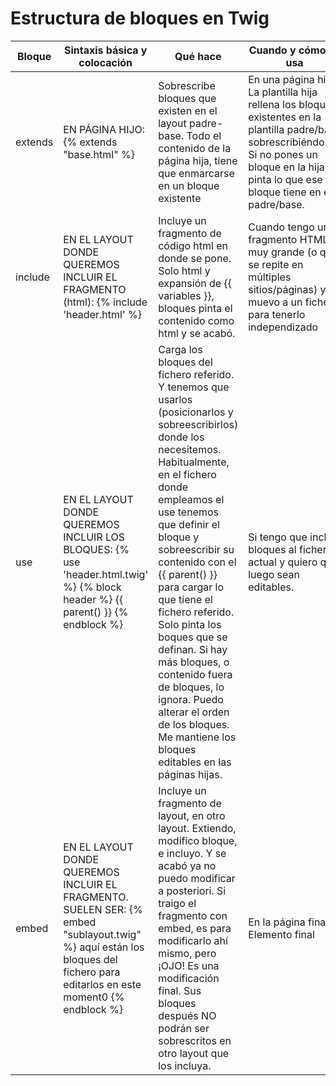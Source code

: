 # Estructura de bloques en Twig

| Bloque | Sintaxis básica y colocación | Qué hace | Cuando y cómo se usa | Cuando NO usarlo |
|--|--|--|--|--|
| extends | EN PÁGINA HIJO: {% extends "base.html" %} | Sobrescribe bloques que existen en el layout padre-base. Todo el contenido de la página hija, tiene que enmarcarse en un bloque existente |En una página hija. La plantilla hija rellena los bloques existentes en la plantilla padre/base sobrescribiéndolos. Si no pones un bloque en la hija, pinta lo que ese bloque tiene en el padre/base.| -- |
| include | EN EL LAYOUT DONDE QUEREMOS INCLUIR EL FRAGMENTO (html): {% include 'header.html' %} | Incluye un fragmento de código html en donde se pone. Solo html y expansión de {{ variables }}, bloques pinta el contenido como html y se acabó. |Cuando tengo un fragmento HTML muy grande (o que se repite en múltiples sitios/páginas) y lo muevo a un fichero para tenerlo independizado|Cuando necesito traerme bloques y usarlos a posteriori|
| use | EN EL LAYOUT DONDE QUEREMOS INCLUIR LOS BLOQUES: {% use 'header.html.twig' %} {% block header %} {{ parent() }} {% endblock %} | Carga los bloques del fichero referido. Y tenemos que usarlos (posicionarlos y sobreescribirlos) donde los necesitemos. Habitualmente, en el fichero donde empleamos el use tenemos que definir el bloque y sobreescribir su contenido con el {{ parent() }} para cargar lo que tiene el fichero referido. Solo pinta los boques que se definan. Si hay más bloques, o contenido fuera de bloques, lo ignora. Puedo alterar el orden de los bloques. Me mantiene los bloques editables en las páginas hijas. |Si tengo que incluir bloques al fichero actual y quiero que luego sean editables.|Si solo tengo contenido estático: html variables (sin bloques). O cuando no quiero que se puedan editar los bloques a futuro|
| embed | EN EL LAYOUT DONDE QUEREMOS INCLUIR EL FRAGMENTO. SUELEN SER: {% embed "sublayout.twig" %} aquí están los bloques del fichero para editarlos en este moment0 {% endblock %} | Incluye un fragmento de layout, en otro layout. Extiendo, modifico bloque, e incluyo. Y se acabó ya no puedo modificar a posteriori. Si traigo el fragmento con embed, es para modificarlo ahí mismo, pero ¡OJO! Es una modificación final. Sus bloques después NO podrán ser sobrescritos en otro layout que los incluya. |En la página final. Elemento final|No usarlo en la base para traerme fragmentos como header, footer, etc.|
